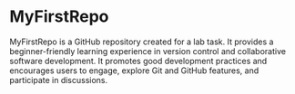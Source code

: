 # MyFirstRepo
MyFirstRepo is a GitHub repository created for a lab task. It provides a beginner-friendly learning experience in version control and collaborative software development. It promotes good development practices and encourages users to engage, explore Git and GitHub features, and participate in discussions.

